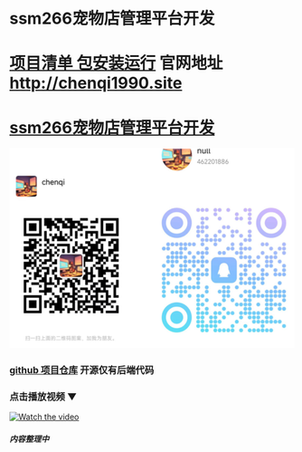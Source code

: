 # ssm266宠物店管理平台开发


# [项目清单 包安装运行](http://chenqi1990.site) 官网地址 http://chenqi1990.site

# [ssm266宠物店管理平台开发](https://github.com/GraduationProject-springboot/)

![picture](https://raw.githubusercontent.com/GraduationProject-springboot/.github/main/img/wx.png)

### [github 项目仓库](https://github.com/GraduationProject-springboot/allSpringbootProjects) 开源仅有后端代码

### 点击播放视频 ▼
[![Watch the video](https://i.sstatic.net/Vp2cE.png)](https://www.bilibili.com/video/BV1gn8XeNE2J?p=64)

#####   内容整理中  











